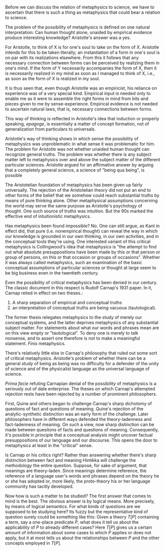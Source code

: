 Before we can discuss the relation of metaphysics to science, we have to ascertain that there is such a thing as metaphysics that could bear a relation to science.

The problem of the possibility of metaphysics is defined on one natural interpretation: Can human thought alone, unaided by empirical evidence produce interesting knowledge? Aristotle's answer was a yes.

For Aristotle, to think of X is for one's soul to take on the form of X. Aristotle intends for this to be taken literally; an instantiation of a form in one's soul is on par with its realizations elsewhere. From this it follows that any necessary connection between forms can be perceived by realizing them in one's mind. If the form of Y necessarily accompanies the form of X, then it is necessarily realized in my mind as soon as I managed to think of X, i.e., as soon as the form of X is realized in my soul.

It is thus seen that, even though Aristotle was an empiricist, his reliance on experience was of a very special kind. Empirical input is needed only to enable me as it were to assemble the right forms in mind from bits and pieces given to me by sense-experience. Empirical evidence is not needed to ascertain natural laws, that is, necessary connections between forms.

This way of thinking is reflected in Aristotle's idea that induction or properly speaking, *epagoge*, is essentially a matter of concept formation, not of generalization from particulars to universals.

Aristotle's way of thinking shows in which sense the possibility of metaphysics was unproblematic in what sense it was problematic for him. The problem for Aristotle was not whether unaided human thought can recognize general truths. The problem was whether there is any subject matter left to metaphysics over and above the subject matter of the different particular sciences. Aristotle argued for an affirmative answer by arguing that a completely general science, a science of "being qua being", is possible

The Aristotelian foundation of metaphysics has been given up fairly universally. The rejection of the Aristotelian theory did not put an end to other forms of the belief that we somehow could reach substantial truths by means of pure thinking alone. Other metaphysical assumptions concerning the world may serve the same purpose as Aristotle's psychology of thought. One such source of truths was intuition. But the 90s marked the effective end of intuitionistic metaphysics.

Has metaphysics been found impossible? No. One can still argue, as Kant in effect did, that pure (i.e. nonempirical thought) can reveal the way in which our knowledge is grounded in our own thinking, in our own activities, and in the conceptual tools they're using. One interested variant of this critical metaphysics is Collingwood's idea that metaphysics is "the attempt to find out what absolute presuppositions have been made by this or that person or group of persons, on this or that occasion or groups of occasions". Whether it was always called metaphysics, such an examination of the basic conceptual assumptions of particular sciences or thought at large seem to be big business even in the twentieth century.

Even the possibility of critical metaphysics has been denied in our century. The classic document in this respect is Rudolf Carnap's 1931 paper. In it, Carnap relied in effect on two theses.:
1. A sharp separation of empirical and conceptual truths
2. an interpretation of conceptual truths are being vacuous (tautological).

The former thesis relegates metaphysics to the study of merely our conceptual systems, and the latter deprives metaphysics of any substantial subject matter. For statements about what our words and phrases mean are on this view empty or "tautological". To deny one is merely to talk nonsense, and to assert one therefore is not to make a meaningful statement. *Finis* metaphysics.

There's relatively little else in Carnap's philosophy that ruled out some sort of critical metaphysics. Aristotle's problem of whether there can be a general study of being as being was no difficulty for a defender of the unity of science and of the physicalist language as the universal language of science.

*Prima facie* refuting Carnapian denial of the possibility of metaphysics is a seriously out of date enterprise. The theses on which Carnap's attempted rejection rests have been rejected by a number of prominent philosophers.

First, Quine and others began to challenge Carnap's sharp dichotomy of questions of fact and questions of meaning. Quine's rejection of the analytic-synthetic distinction was an early form of the challenge. Later philosophers have in different ways defended the theory-ladenness and fact-ladenness of meaning. On such a view, now sharp distinction can be made between quesitons of facts and questions of meaning. Consequently, it's possible in principle that a conceptual analysis might uncover factual presuppositions of our language and our discourse. This opens the door to metaphysics at least in the "critical" sense.

Is Carnap or his critics right? Rather than answering whether there's sharp distinction between fact and meaning Hintikka will challenge the methodology the entire question. Suppose, for sake of argument, that meanings are theory-laden. Since meanings determine reference, the reference of a language user's words and phrases depend on the theory he or she has adopted or, more likely, the proto-theory his or her language community has tacitly developed.

Now how is such a matter to be studied? The first answer that comes to mind is the best. The obvious answer is by logical means. More precisely, by means of logical semantics. For what kinds of questions are we supposed to be studying here? Its fuzzy but the representative kind of question surely could be something like this: Given a theory $T[P]$ containing a term, say a one-place predicate $P$, what does it tell us about the applicability of $P$ to already different cases? Here $T[P]$ gives us a certain amount of information about some cases to which $P$ applies or does not apply, but it at most tells us about the relationships between $P$ and the other concepts employed in $T[P]$. 

